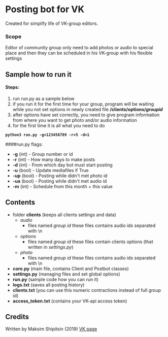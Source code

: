# Posting bot for VK

Created for simplify life of VK-group editors.

### Scope
Editor of community group only need to add photos or audio to special place
and then they can be scheduled in his VK-group with his flexible settings

## Sample how to run it
#### Steps:
1. run run.py as a sample below
2. if you run it for the first time for your group, program will be waiting while you not set options in newly created file **/clients/options/*groupid***
3. after options have set correctly, you need to give program information from where you want to get photo and/or audio information
4. for the first time it is all what you need to do

**`python3 run.py -g=123456789 -r=5 -d=1`**

####run.py flags:
- **-g** (int) - Group number or id
- **-r** (int) - How many days to make posts
- **-d** (int) - From which day bot must start posting
- **-u** (bool) - Update mediafiles if True
- **-up** (bool) - Posting while didn't met photo id
- **-ua** (bool) - Posting while didn't met audio id
- **-m** (int) - Schedule from this month + this value


## Contents
- folder **clients** (keeps all clients settings and data)
	- *audio*
		- files named *group id*
		these files contains audio ids separated with \n
	- *options*
		- files named *group id*
		these files contain clients options (that written in *settings.py*)
	- *photo*
		- files named *group id*
		these files contains audio ids separated with \n
- **core.py** (main file, contains Client and Postbot classes)
- **settings.py** (managing files and set global options)
- **run.py** (sample code how you can run it)
- **logs.txt** (saves all posting history)
- **clients.txt** (you can use this numeric contractions instead of full group id)
- **access_token.txt** (contains your VK-api access token)

## Credits
Written by Maksim Shipitsin (2019)
[VK page](https://vk.com/mshipits)